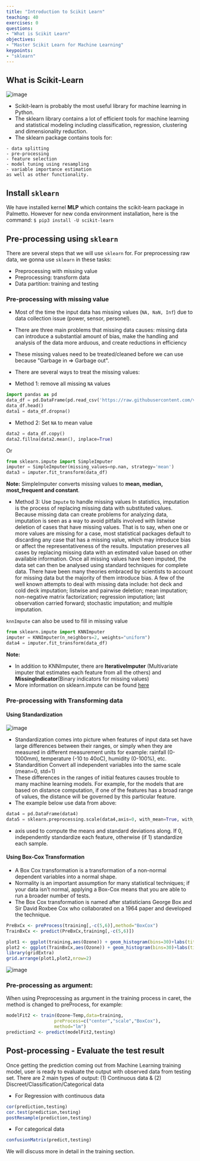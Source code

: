 ```yaml
---
title: "Introduction to Scikit Learn"
teaching: 40
exercises: 0
questions:
- "What is Scikit Learn"
objectives:
- "Master Scikit Learn for Machine Learning"
keypoints:
- "sklearn"
---
```


## What is Scikit-Learn
![image](https://user-images.githubusercontent.com/43855029/114609814-30db9f80-9c6d-11eb-8d4e-781f578e1d79.png)

- Scikit-learn is probably the most useful library for machine learning in Python. 
- The sklearn library contains a lot of efficient tools for machine learning and statistical modeling including classification, regression, clustering and dimensionality reduction.
- The sklearn package contains tools for:
```
- data splitting
- pre-processing
- feature selection
- model tuning using resampling
- variable importance estimation
as well as other functionality.
```
## Install `sklearn`
We have installed kernel **MLP** which contains the scikit-learn package in Palmetto. However for new conda environment installation, here is the command:
`$ pip3 install -U scikit-learn`


## Pre-processing using `sklearn`
There are several steps that we will use `sklearn` for. For preprocessing raw data, we gonna use `sklearn` in these tasks:
- Preprocessing with missing value
- Preprocessing: transform data
- Data partition: training and testing

### Pre-processing with missing value
- Most of the time the input data has missing values (`NA, NaN, Inf`) due to data collection issue (power, sensor, personel). 
- There are three main problems that missing data causes: missing data can introduce a substantial amount of bias, make the handling and analysis of the data more arduous, and create reductions in efficiency
- These missing values need to be treated/cleaned before we can use because "Garbage in => Garbage out".
- There are several ways to treat the missing values:

- Method 1: remove all missing `NA` values
```python
import pandas as pd
data_df = pd.DataFrame(pd.read_csv('https://raw.githubusercontent.com/vuminhtue/Machine-Learning-Python/master/data/r_airquality.csv'))
data_df.head()
data1 = data_df.dropna()
``` 

- Method 2: Set `NA` to mean value 
```python
data2 = data_df.copy()
data2.fillna(data2.mean(), inplace=True)
```
Or
```python
from sklearn.impute import SimpleImputer
imputer = SimpleImputer(missing_values=np.nan, strategy='mean')
data3 = imputer.fit_transform(data_df)
```
**Note:**
SimpleImputer converts missing values to **mean, median, most_frequent and constant**.

- Method 3: Use `Impute` to handle missing values
In statistics, imputation is the process of replacing missing data with substituted values. Because missing data can create problems for analyzing data, imputation is seen as a way to avoid pitfalls involved with listwise deletion of cases that have missing values. That is to say, when one or more values are missing for a case, most statistical packages default to discarding any case that has a missing value, which may introduce bias or affect the representativeness of the results. Imputation preserves all cases by replacing missing data with an estimated value based on other available information. Once all missing values have been imputed, the data set can then be analysed using standard techniques for complete data. There have been many theories embraced by scientists to account for missing data but the majority of them introduce bias. A few of the well known attempts to deal with missing data include: hot deck and cold deck imputation; listwise and pairwise deletion; mean imputation; non-negative matrix factorization; regression imputation; last observation carried forward; stochastic imputation; and multiple imputation.

`knnImpute` can also be used to fill in missing value
```python
from sklearn.impute import KNNImputer
imputer = KNNImputer(n_neighbors=2, weights="uniform")
data4 = imputer.fit_transform(data_df)
```
**Note:**
- In addition to KNNImputer, there are **IterativeImputer** (Multivariate imputer that estimates each feature from all the others) and **MissingIndicator**(Binary indicators for missing values)
- More information on sklearn.impute can be found [here](https://scikit-learn.org/stable/modules/classes.html#module-sklearn.impute)

### Pre-processing with Transforming data
#### Using Standardization
![image](https://user-images.githubusercontent.com/43855029/114231774-df6ba180-9948-11eb-9c61-3d2e0d3df889.png)

- Standardization comes into picture when features of input data set have large differences between their ranges, or simply when they are measured in different measurement units for example: rainfall (0-1000mm), temperature (-10 to 40oC), humidity (0-100%), etc.
- Standardition Convert all independent variables into the same scale (mean=0, std=1) 
- These differences in the ranges of initial features causes trouble to many machine learning models. For example, for the models that are based on distance computation, if one of the features has a broad range of values, the distance will be governed by this particular feature.
- The example below use data from above:
```python
data4 = pd.DataFrame(data4)
data5 = sklearn.preprocessing.scale(data4,axis=0, with_mean=True, with_std=True, copy=True)
```
- axis used to compute the means and standard deviations along. If 0, independently standardize each feature, otherwise (if 1) standardize each sample.



#### Using Box-Cox Transformation
- A Box Cox transformation is a transformation of a non-normal dependent variables into a normal shape. 
- Normality is an important assumption for many statistical techniques; if your data isn’t normal, applying a Box-Cox means that you are able to run a broader number of tests.
- The Box Cox transformation is named after statisticians George Box and Sir David Roxbee Cox who collaborated on a 1964 paper and developed the technique.
```r
PreBxCx <- preProcess(training[,-c(5,6)],method="BoxCox")
TrainBxCx <- predict(PreBxCx,training[,-c(5,6)])

plot1 <- ggplot(training,aes(Ozone)) + geom_histogram(bins=30)+labs(title="Original Probability")
plot2 <- ggplot(TrainBxCx,aes(Ozone)) + geom_histogram(bins=30)+labs(title="Box-Cox Transform to Normal")
library(gridExtra)
grid.arrange(plot1,plot2,nrow=2)
```
![image](https://user-images.githubusercontent.com/43855029/114201422-298e5c00-9924-11eb-9e40-0b8b45138f46.png)
 
 ### Pre-processing as argument:
 When using Preprocessing as argument in the training process in caret, the method is changed to preProcess, for example:
```r
modelFit2 <- train(Ozone~Temp,data=training,
                  preProcess=c("center","scale","BoxCox"),
                  method="lm")
prediction2 <- predict(modelFit2,testing)
```

## Post-processing - Evaluate the test result
Once getting the prediction coming out from Machine Learning training model, user is ready to evaluate the output with observed data from testing set.
There are 2 main types of output: (1) Continuous data & (2) Discreet/Classification/Categorical data

- For Regression with continuous data
```r
cor(prediction,testing)
cor.test(prediction,testing)
postResample(prediction,testing)
```

- For categorical data
```r
confusionMatrix(predict,testing)
```

We will discuss more in detail in the training section.
